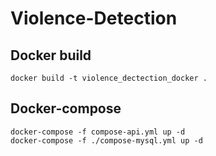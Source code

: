 # Violence-Detection

## Docker build
```
docker build -t violence_dectection_docker .
```

## Docker-compose
```
docker-compose -f compose-api.yml up -d
docker-compose -f ./compose-mysql.yml up -d
```
